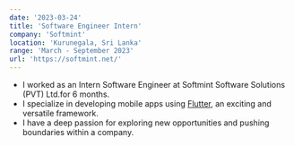 ```yaml
---
date: '2023-03-24'
title: 'Software Engineer Intern'
company: 'Softmint'
location: 'Kurunegala, Sri Lanka'
range: 'March - September 2023'
url: 'https://softmint.net/'
---
```


- I worked as an Intern Software Engineer at Softmint Software Solutions (PVT) Ltd.for 6 months.
- I specialize in developing mobile apps using [Flutter](https://flutter.dev), an exciting and versatile framework.
- I have a deep passion for exploring new opportunities and pushing boundaries within a company.
